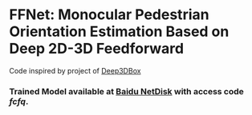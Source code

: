 # FFNet: Monocular Pedestrian Orientation Estimation Based on Deep 2D-3D Feedforward
Code inspired by project of [Deep3DBox](https://github.com/smallcorgi/3D-Deepbox)
### Trained Model available at [Baidu NetDisk](https://pan.baidu.com/s/190exnTqhwe6L_rIqvwMWtw) with access code *fcfq*.
